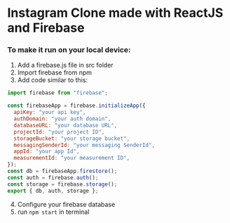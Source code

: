 # Instagram Clone made with ReactJS and Firebase

### To make it run on your local device:
1. Add a firebase.js file in src folder
2. Import firebase from npm
3. Add code similar to this:

```javascript
import firebase from "firebase";

const firebaseApp = firebase.initializeApp({
  apiKey: "your api key",
  authDomain: "your auth domain",
  databaseURL: "your database URL",
  projectId: "your project ID",
  storageBucket: "your storage bucket",
  messagingSenderId: "your messaging SenderId",
  appId: "your app Id",
  measurementId: "your measurement ID",
});
const db = firebaseApp.firestore();
const auth = firebase.auth();
const storage = firebase.storage();
export { db, auth, storage };
```

4. Configure your firebase database
5. run `npm start` in terminal


